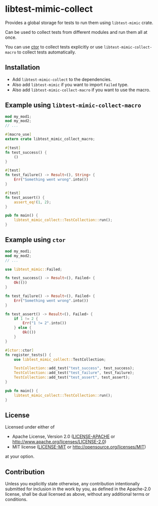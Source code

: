 # libtest-mimic-collect

Provides a global storage for tests to run them using `libtest-mimic` crate.

Can be used to collect tests from different modules and run them all at once.

You can use [ctor](https://crates.io/crates/ctor) to collect tests explicitly
or use `libtest-mimic-collect-macro` to collect tests automatically.

## Installation

* Add `libtest-mimic-collect` to the dependencies.
* Also add `libtest-mimic` if you want to import `Failed` type.
* Also add `libtest-mimic-collect-macro` if you want to use the macro.

## Example using `libtest-mimic-collect-macro`

```rust
mod my_mod1;
mod my_mod2;
// ...

#[macro_use]
extern crate libtest_mimic_collect_macro;

#[test]
fn test_success() {
    ()
}

#[test]
fn test_failure() -> Result<(), String> {
    Err("Something went wrong".into())
}

#[test]
fn test_assert() {
    assert_eq!(1, 2);
}

pub fn main() {
    libtest_mimic_collect::TestCollection::run();
}
```

## Example using `ctor`

```rust
mod my_mod1;
mod my_mod2;
// ...

use libtest_mimic::Failed;

fn test_success() -> Result<(), Failed> {
    Ok(())
}

fn test_failure() -> Result<(), Failed> {
    Err("Something went wrong".into())
}

fn test_assert() -> Result<(), Failed> {
    if 1 != 2 {
        Err("1 != 2".into())
    } else {
        Ok(())
    }
}

#[ctor::ctor]
fn register_tests() {
    use libtest_mimic_collect::TestCollection;

    TestCollection::add_test("test_success", test_success);
    TestCollection::add_test("test_failure", test_failure);
    TestCollection::add_test("test_assert", test_assert);
}

pub fn main() {
    libtest_mimic_collect::TestCollection::run();
}
```

## License

Licensed under either of

* Apache License, Version 2.0
  ([LICENSE-APACHE](../libtest-mimic-collect/LICENSE-APACHE) or <http://www.apache.org/licenses/LICENSE-2.0>)
* MIT license
  ([LICENSE-MIT](../libtest-mimic-collect/LICENSE-MIT) or <http://opensource.org/licenses/MIT>)

at your option.

## Contribution

Unless you explicitly state otherwise, any contribution intentionally submitted
for inclusion in the work by you, as defined in the Apache-2.0 license, shall be
dual licensed as above, without any additional terms or conditions.
